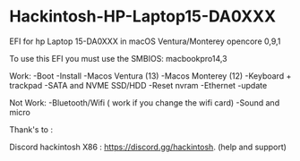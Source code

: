 # Hackintosh-HP-Laptop15-DA0XXX
EFI for hp Laptop 15-DA0XXX in macOS Ventura/Monterey opencore 0,9,1


To use this EFI you must use the SMBIOS: macbookpro14,3

Work:
-Boot
-Install
-Macos Ventura (13)
-Macos Monterey (12)
-Keyboard + trackpad
-SATA and NVME SSD/HDD
-Reset nvram 
-Ethernet
-update


Not Work:
-Bluetooth/Wifi ( work if you change the wifi card)
-Sound and micro




Thank's to : 

Discord hackintosh X86 : https://discord.gg/hackintosh. (help and support)
